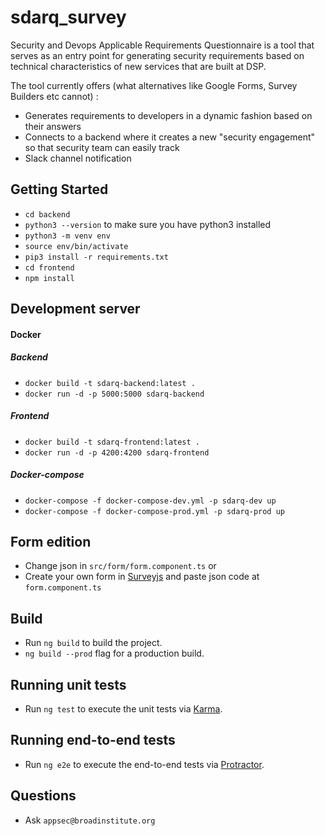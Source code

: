 # sdarq_survey
Security and Devops Applicable Requirements Questionnaire is a tool that serves as an entry point
for generating security requirements based on technical characteristics of new services that are 
built at DSP. 


The tool currently offers (what alternatives like Google Forms, Survey Builders etc cannot) :
- Generates requirements to developers in a dynamic fashion based on their answers
- Connects to a backend where it creates a new "security engagement" so that security team can easily track 
- Slack channel notification 

## Getting Started 

* ``cd backend``
*  ``python3 --version`` to make sure you have python3 installed
* ``python3 -m venv env``
* ``source env/bin/activate``
* ``pip3 install -r requirements.txt``
* ``cd frontend``
* ``npm install``

## Development server

#### Docker
##### Backend
* ``docker build -t sdarq-backend:latest .``
* ``docker run -d -p 5000:5000 sdarq-backend``

##### Frontend
* ``docker build -t sdarq-frontend:latest .``
* ``docker run -d -p 4200:4200 sdarq-frontend``

##### Docker-compose
* ``docker-compose -f docker-compose-dev.yml -p sdarq-dev up``
* ``docker-compose -f docker-compose-prod.yml -p sdarq-prod up``

## Form edition
* Change json in ``src/form/form.component.ts``  or 
* Create your own form in [Surveyjs](https://surveyjs.io/create-survey/) and paste json code at ``form.component.ts``

## Build

* Run `ng build` to build the project. 
* `ng build --prod` flag for a production build.

## Running unit tests

* Run `ng test` to execute the unit tests via [Karma](https://karma-runner.github.io).

## Running end-to-end tests

* Run `ng e2e` to execute the end-to-end tests via [Protractor](http://www.protractortest.org/).

## Questions

* Ask `appsec@broadinstitute.org`



